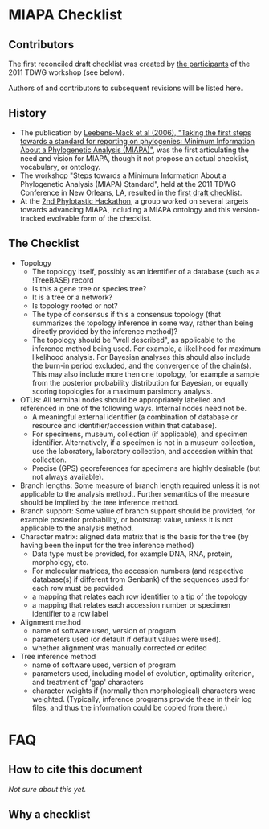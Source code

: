 MIAPA Checklist
===============

Contributors
------------

The first reconciled draft checklist was created by [the participants](http://wiki.tdwg.org/twiki/bin/view/Phylogenetics/MIAPAWorkshop2011#Participants) of the 2011 TDWG workshop (see below).

Authors of and contributors to subsequent revisions will be listed here.

History
-------

* The publication by [Leebens-Mack et al (2006), "Taking the first steps towards a standard for reporting on phylogenies: Minimum Information About a Phylogenetic Analysis (MIAPA)"](http://dx.doi.org/10.1089/omi.2006.10.231), was the first articulating the need and vision for MIAPA, though it not propose an actual checklist, vocabulary, or ontology.
* The workshop "Steps towards a Minimum Information About a Phylogenetic Analysis (MIAPA) Standard", held at the 2011 TDWG Conference in New Orleans, LA, resulted in the [first draft checklist](http://wiki.tdwg.org/twiki/bin/view/Phylogenetics/MIAPADraft#Reconciled_draft_checklist).
* At the [2nd Phylotastic Hackathon](http://evoio.org/wiki/Phylotastic_II), a group worked on several targets towards advancing MIAPA, including a MIAPA ontology and this version-tracked evolvable form of the checklist.  

The Checklist
-------------

   * Topology
      * The topology itself, possibly as an identifier of a database (such as a !TreeBASE) record 
      * Is this a gene tree or species tree?
      * It is a tree or a network?
      * Is topology rooted or not?
      * The type of consensus if this a consensus topology (that summarizes the topology inference in some way, rather than being directly provided by the inference method)?
      * The topology should be "well described", as applicable to the inference method being used. For example, a likelihood for maximum likelihood analysis. For Bayesian analyses this should also include the burn-in period excluded, and the convergence of the chain(s). This may also include more then one topology, for example a sample from the posterior probability distribution for Bayesian, or equally scoring topologies for a maximum parsimony analysis. 
   * OTUs: All terminal nodes should be appropriately labelled and referenced in one of the following ways. Internal nodes need not be.
      * A meaningful external identifier (a combination of database or resource and identifier/accession within that database).
      * For specimens, museum, collection (if applicable), and specimen identifier. Alternatively, if a specimen is not in a museum collection, use the laboratory, laboratory collection, and accession within that collection.
      * Precise (GPS) georeferences for specimens are highly desirable (but not always available). 
   * Branch lengths: Some measure of branch length required unless it is not applicable to the analysis method.. Further semantics of the measure should be implied by the tree inference method. 
   * Branch support: Some value of branch support should be provided, for example posterior probability, or bootstrap value, unless it is not applicable to the analysis method.
   * Character matrix: aligned data matrix that is the basis for the tree (by having been the input for the tree inference method)
      * Data type must be provided, for example DNA, RNA, protein, morphology, etc.
      * For molecular matrices, the accession numbers (and respective database(s) if different from Genbank) of the sequences used for each row must be provided.
      * a mapping that relates each row identifier to a tip of the topology
      * a mapping that relates each accession number or specimen identifier to a row label
   * Alignment method
      * name of software used, version of program
      * parameters used (or default if default values were used).
      * whether alignment was manually corrected or edited
   * Tree inference method
      * name of software used, version of program
      * parameters used, including model of evolution, optimality criterion, and treatment of 'gap' characters
      * character weights if (normally then morphological) characters were weighted. (Typically, inference programs provide these in their log files, and thus the information could be copied from there.)

FAQ
===

How to cite this document
-------------------------

*Not sure about this yet.*

Why a checklist
---------------

